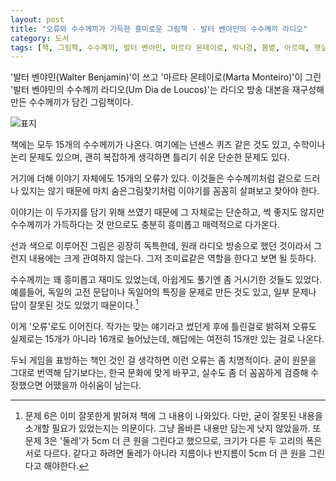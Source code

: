 ```yaml
---
layout: post
title: "오류와 수수께끼가 가득한 흥미로운 그림책 - 발터 벤야민의 수수께끼 라디오"
category: 도서
tags: [책, 그림책, 수수께끼, 발터 벤야민, 마르타 몬테이로, 박나경, 봄볕, 아르떼, 햇살 그림책, 서평]
---
```


'발터 벤야민(Walter Benjamin)'이 쓰고
'마르타 몬테이로(Marta Monteiro)'이 그린
'발터 벤야민의 수수께끼 라디오(Um Dia de Loucos)'는
라디오 방송 대본을 재구성해 만든 수수께끼가 담긴 그림책이다.

![표지](https://lh3.googleusercontent.com/vie8UNUnKa8xPtqDc7kvdye3QVaEJrwrQYAyrVUlZQF4D0ihT113sOLIqapu8KzO6NDY4PFc0g0FVQ=s480)

책에는 모두 15개의 수수께끼가 나온다.
여기에는 넌센스 퀴즈 같은 것도 있고,
수학이나 논리 문제도 있으며,
괜히 복잡하게 생각하면 틀리기 쉬운 단순한 문제도 있다.

거기에 더해 이야기 자체에도 15개의 오류가 있다.
이것들은 수수께끼처럼 겉으로 드러나 있지는 않기 때문에
마치 숨은그림찾기처럼 이야기를 꼼꼼히 살펴보고 찾아야 한다.

이야기는 이 두가지를 담기 위해 쓰였기 때문에
그 자체로는 단순하고, 썩 좋지도 않지만
수수께끼가 가득하다는 것 만으로도 충분히 흥미롭고 매력적으로 다가온다.

선과 색으로 이루어진 그림은 굉장히 독특한데,
원래 라디오 방송으로 했던 것이라서 그런지
내용에는 크게 관여하지 않는다.
그저 조미료같은 역할을 한다고 보면 될 듯하다.

수수께끼는 꽤 흥미롭고 재미도 있었는데,
아쉽게도 풀기엔 좀 거시기한 것들도 있었다.
예를들어, 독일의 고전 문답이나 독일어의 특징을 문제로 만든 것도 있고,
일부 문제나 답이 잘못된 것도 있었기 때문이다.[^1]

[^1]: 문제 6은 이미 잘못한게 밝혀져 책에 그 내용이 나와있다. 다만, 굳이 잘못된 내용을 소개할 필요가 있었는지는 의문이다. 그냥 올바른 내용만 담는게 낫지 않았을까. 또 문제 3은 '둘레'가 5cm 더 큰 원을 그린다고 했으므로, 크기가 다른 두 고리의 폭은 서로 다르다. 같다고 하려면 둘레가 아니라 지름이나 반지름이 5cm 더 큰 원을 그린다고 해야한다.

이게 '오류'로도 이어진다.
작가는 맞는 얘기라고 썼던게 후에 틀린걸로 밝혀져
오류도 실제로는 15개가 아니라 16개로 늘어났는데,
해답에는 여전히 15개만 있는 걸로 나온다.

두뇌 게임을 표방하는 책인 것인 걸 생각하면 이런 오류는 좀 치명적이다.
굳이 원문을 그대로 번역해 담기보다는,
한국 문화에 맞게 바꾸고,
실수도 좀 더 꼼꼼하게 검증해 수정했으면 어땠을까 아쉬움이 남는다.

